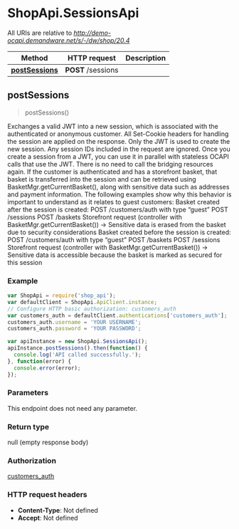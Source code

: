 # ShopApi.SessionsApi

All URIs are relative to *http://demo-ocapi.demandware.net/s/-/dw/shop/20.4*

Method | HTTP request | Description
------------- | ------------- | -------------
[**postSessions**](SessionsApi.md#postSessions) | **POST** /sessions | 



## postSessions

> postSessions()



  Exchanges a valid JWT into a new session, which is associated with the authenticated or anonymous customer. All  Set-Cookie headers for handling the session are applied on the response.      Only the JWT is used to create the new session. Any session IDs included in the request are ignored.      Once you create a session from a JWT, you can use it in parallel with stateless OCAPI calls that use the JWT.  There is no need to call the bridging resources again.      If the customer is authenticated and has a storefront basket, that basket is transferred into the session and can  be retrieved using BasketMgr.getCurrentBasket(), along with sensitive data such as addresses and payment  information. The following examples show why this behavior is important to understand as it relates to guest  customers:      Basket created after the session is created:      POST /customers/auth with type “guest”  POST /sessions  POST /baskets  Storefront request (controller with BasketMgr.getCurrentBasket())  -&gt; Sensitive data is erased from the basket due to security considerations        Basket created before the session is created:      POST /customers/auth with type “guest”  POST /baskets  POST /sessions  Storefront request (controller with BasketMgr.getCurrentBasket())  -&gt; Sensitive data is accessible because the basket is marked as secured for this session    

### Example

```javascript
var ShopApi = require('shop_api');
var defaultClient = ShopApi.ApiClient.instance;
// Configure HTTP basic authorization: customers_auth
var customers_auth = defaultClient.authentications['customers_auth'];
customers_auth.username = 'YOUR USERNAME';
customers_auth.password = 'YOUR PASSWORD';

var apiInstance = new ShopApi.SessionsApi();
apiInstance.postSessions().then(function() {
  console.log('API called successfully.');
}, function(error) {
  console.error(error);
});

```

### Parameters

This endpoint does not need any parameter.

### Return type

null (empty response body)

### Authorization

[customers_auth](../README.md#customers_auth)

### HTTP request headers

- **Content-Type**: Not defined
- **Accept**: Not defined

